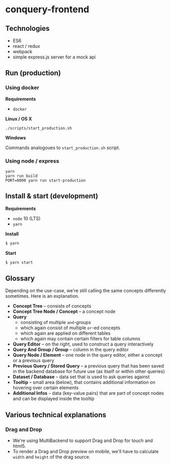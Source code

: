 # conquery-frontend

## Technologies

- ES6
- react / redux
- webpack
- simple express.js server for a mock api

## Run (production)

### Using docker

**Requirements**

- `docker`

**Linux / OS X**

```
./scripts/start_production.sh
```

**Windows**

Commands analogoues to `start_production.sh` script.

### Using node / express

```
yarn
yarn run build
PORT=8000 yarn run start-production
```

## Install & start (development)

**Requirements**

- `node` 10 (LTS)
- `yarn`

**Install**

```bash
$ yarn
```

**Start**

```bash
$ yarn start
```

## Glossary

Depending on the use-case, we're still calling the same concepts differently sometimes. Here is an explanation.

- **Concept Tree** – consists of concepts
- **Concept Tree Node / Concept** – a concept node
- **Query**
  - consisting of multiple `and`-groups
  - which again consist of multiple `or`-ed concepts
  - which again are applied on different tables
  - which again may contain certain filters for table columns
- **Query Editor** – on the right, used to construct a query interactively
- **Query And Group / Group** – column in the query editor
- **Query Node / Element** – one node in the query editor, either a concept or a previous query
- **Previous Query / Stored Query** – a previous query that has been saved in the backend database for future use (as itself or within other queries)
- **Dataset / Database** – data set that is used to ask queries against
- **Tooltip** – small area (below), that contains additional information on hovering over certain elements
- **Additional Infos** – data (key-value pairs) that are part of concept nodes and can be displayed inside the tooltip

## Various technical explanations

### Drag and Drop

- We're using MultiBackend to support Drag and Drop for touch and html5.
- To render a Drag and Drop preview on mobile, we'll have to calculate `width` and `height` of the drag source.
